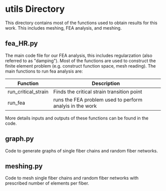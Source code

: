 # utils Directory

This directory contains most of the functions used to obtain results for this work. This includes meshing, FEA analysis, and meshing.

## fea_HR.py
The main code file for our FEA analysis, this includes regularzation (also referred to as "damping"). Most of the functions are used to construct the finite element problem (e.g. construct function space, mesh reading). The main functions to run fea analysis are:

|Function|Description|
---------|------------
|run_critical_strain| Finds the critical strain transition point|
|run_fea| runs the FEA problem used to perform analyis in the work|

More details inputs and outputs of these functions can be found in the code.

## graph.py
Code to generate graphs of single fiber chains and random fiber networks. 

## meshing.py
Code to mesh single fiber chains and random fiber networks with prescribed number of elements per fiber.
